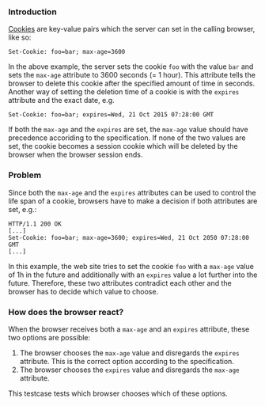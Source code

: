 ### Introduction
[Cookies](https://developer.mozilla.org/en-US/docs/Web/HTTP/Headers/Set-Cookie) are key-value pairs which the server can set in the calling browser, like so:
``` 
Set-Cookie: foo=bar; max-age=3600
```
In the above example, the server sets the cookie ``foo`` with the value ``bar`` and sets the ``max-age`` attribute to 3600 seconds (= 1 hour). This attribute tells the browser to delete this cookie after the specified amount of time in seconds. Another way of setting the deletion time of a cookie is with the ``expires`` attribute and the exact date, e.g.
```
Set-Cookie: foo=bar; expires=Wed, 21 Oct 2015 07:28:00 GMT
```
If both the ``max-age`` and the ``expires`` are set, the ``max-age`` value should have precedence accoriding to the specification. If none of the two values are set, the cookie becomes a session cookie which will be deleted by the browser when the browser session ends.

### Problem
Since both the ``max-age`` and the ``expires`` attributes can be used to control the life span of a cookie, browsers have to make a decision if both attributes are set, e.g.:
```
HTTP/1.1 200 OK
[...]
Set-Cookie: foo=bar; max-age=3600; expires=Wed, 21 Oct 2050 07:28:00 GMT
[...]
```
In this example, the web site tries to set the cookie ``foo`` with a ``max-age`` value of 1h in the future and additionally with an ``expires`` value a lot further into the future. Therefore, these two attributes contradict each other and the browser has to decide which value to choose.

### How does the browser react?
When the browser receives both a ``max-age`` and an ``expires`` attribute, these two options are possible:

1. The browser chooses the ``max-age`` value and disregards the ``expires`` attribute. This is the correct option according to the specification.
2. The browser chooses the ``expires`` value and disregards the ``max-age`` attribute.

This testcase tests which browser chooses which of these options.